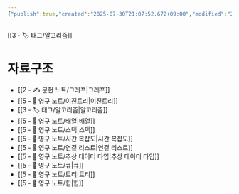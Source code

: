 ```yaml
---
{"publish":true,"created":"2025-07-30T21:07:52.672+09:00","modified":"2025-08-01T00:19:45.534+09:00","cssclasses":""}
---
```


[[3 - 🏷️ 태그/알고리즘]]
# 자료구조
- [[2 - ✍️ 문헌 노트/그래프\|그래프]]
- [[5 - 💎 영구 노트/이진트리\|이진트리]]
- [[3 - 🏷️ 태그/알고리즘\|알고리즘]]
- [[5 - 💎 영구 노트/배열\|배열]]
- [[5 - 💎 영구 노트/스택\|스택]]
- [[5 - 💎 영구 노트/시간 복잡도\|시간 복잡도]]
- [[5 - 💎 영구 노트/연결 리스트\|연결 리스트]]
- [[5 - 💎 영구 노트/추상 데이터 타입\|추상 데이터 타입]]
- [[5 - 💎 영구 노트/큐\|큐]]
- [[5 - 💎 영구 노트/트리\|트리]]
- [[5 - 💎 영구 노트/힙\|힙]]
